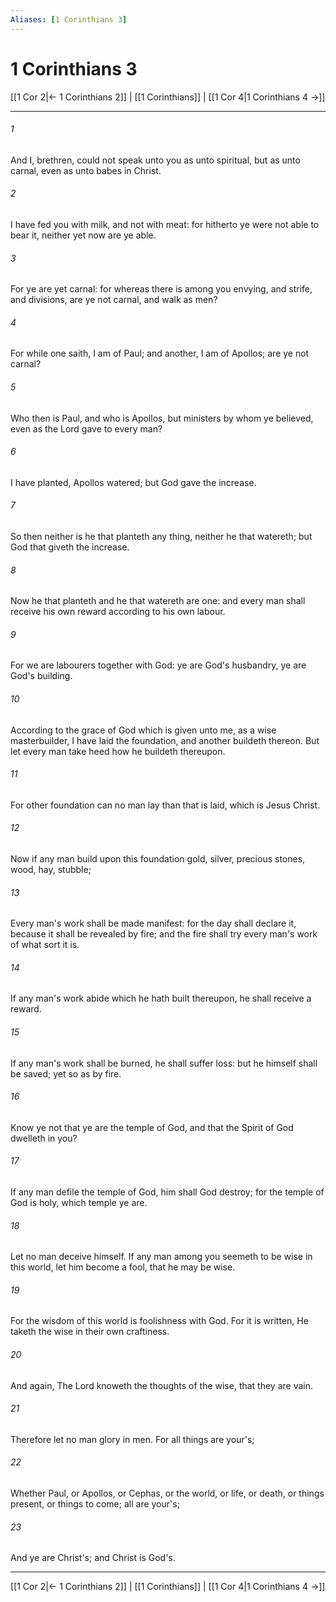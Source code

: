 ```yaml
---
Aliases: [1 Corinthians 3]
---
```

# 1 Corinthians 3

[[1 Cor 2|← 1 Corinthians 2]] | [[1 Corinthians]] | [[1 Cor 4|1 Corinthians 4 →]]
***



###### 1 
And I, brethren, could not speak unto you as unto spiritual, but as unto carnal, even as unto babes in Christ. 

###### 2 
I have fed you with milk, and not with meat: for hitherto ye were not able to bear it, neither yet now are ye able. 

###### 3 
For ye are yet carnal: for whereas there is among you envying, and strife, and divisions, are ye not carnal, and walk as men? 

###### 4 
For while one saith, I am of Paul; and another, I am of Apollos; are ye not carnal? 

###### 5 
Who then is Paul, and who is Apollos, but ministers by whom ye believed, even as the Lord gave to every man? 

###### 6 
I have planted, Apollos watered; but God gave the increase. 

###### 7 
So then neither is he that planteth any thing, neither he that watereth; but God that giveth the increase. 

###### 8 
Now he that planteth and he that watereth are one: and every man shall receive his own reward according to his own labour. 

###### 9 
For we are labourers together with God: ye are God's husbandry, ye are God's building. 

###### 10 
According to the grace of God which is given unto me, as a wise masterbuilder, I have laid the foundation, and another buildeth thereon. But let every man take heed how he buildeth thereupon. 

###### 11 
For other foundation can no man lay than that is laid, which is Jesus Christ. 

###### 12 
Now if any man build upon this foundation gold, silver, precious stones, wood, hay, stubble; 

###### 13 
Every man's work shall be made manifest: for the day shall declare it, because it shall be revealed by fire; and the fire shall try every man's work of what sort it is. 

###### 14 
If any man's work abide which he hath built thereupon, he shall receive a reward. 

###### 15 
If any man's work shall be burned, he shall suffer loss: but he himself shall be saved; yet so as by fire. 

###### 16 
Know ye not that ye are the temple of God, and that the Spirit of God dwelleth in you? 

###### 17 
If any man defile the temple of God, him shall God destroy; for the temple of God is holy, which temple ye are. 

###### 18 
Let no man deceive himself. If any man among you seemeth to be wise in this world, let him become a fool, that he may be wise. 

###### 19 
For the wisdom of this world is foolishness with God. For it is written, He taketh the wise in their own craftiness. 

###### 20 
And again, The Lord knoweth the thoughts of the wise, that they are vain. 

###### 21 
Therefore let no man glory in men. For all things are your's; 

###### 22 
Whether Paul, or Apollos, or Cephas, or the world, or life, or death, or things present, or things to come; all are your's; 

###### 23 
And ye are Christ's; and Christ is God's.

***
[[1 Cor 2|← 1 Corinthians 2]] | [[1 Corinthians]] | [[1 Cor 4|1 Corinthians 4 →]]
